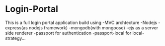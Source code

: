 # Login-Portal
This is a full login portal application
build using -MVC archtecture
            -Nodejs
            -express(as nodejs framework)
            -mongodb(with mongoose)
            -ejs as a server side renderer
            -passport for authentication
            -passport-local for local-strategy...
